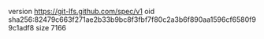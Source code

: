 version https://git-lfs.github.com/spec/v1
oid sha256:82479c663f271ae2b33b9bc8f3fbf7f80c2a3b6f890aa1596cf6580f99c1adf8
size 7166
